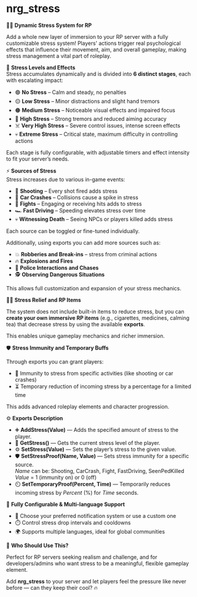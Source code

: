 # nrg_stress
😵‍💫 **Dynamic Stress System for RP**

Add a whole new layer of immersion to your RP server with a fully customizable stress system! Players' actions trigger real psychological effects that influence their movement, aim, and overall gameplay, making stress management a vital part of roleplay.

🧠 **Stress Levels and Effects**  
Stress accumulates dynamically and is divided into **6 distinct stages**, each with escalating impact:

- 🟢 **No Stress** – Calm and steady, no penalties  
- 🟡 **Low Stress** – Minor distractions and slight hand tremors  
- 🟠 **Medium Stress** – Noticeable visual effects and impaired focus  
- 🔴 **High Stress** – Strong tremors and reduced aiming accuracy  
- ☠️ **Very High Stress** – Severe control issues, intense screen effects  
- 💀 **Extreme Stress** – Critical state, maximum difficulty in controlling actions  

Each stage is fully configurable, with adjustable timers and effect intensity to fit your server’s needs.

⚡ **Sources of Stress**  
Stress increases due to various in-game events:

- 🔫 **Shooting** – Every shot fired adds stress  
- 🚗 **Car Crashes** – Collisions cause a spike in stress  
- 🥊 **Fights** – Engaging or receiving hits adds to stress  
- 🏎️ **Fast Driving** – Speeding elevates stress over time  
- 💀 **Witnessing Death** – Seeing NPCs or players killed adds stress  

Each source can be toggled or fine-tuned individually.

Additionally, using exports you can add more sources such as:

- 💥 **Robberies and Break-ins** – stress from criminal actions  
- 🔥 **Explosions and Fires**  
- 🚨 **Police Interactions and Chases**  
- 🕵️ **Observing Dangerous Situations**

This allows full customization and expansion of your stress mechanics.

🧘‍♂️ **Stress Relief and RP Items**

The system does not include built-in items to reduce stress, but you can **create your own immersive RP items** (e.g., cigarettes, medicines, calming tea) that decrease stress by using the available **exports**.

This enables unique gameplay mechanics and richer immersion.

🛡️ **Stress Immunity and Temporary Buffs**

Through exports you can grant players:

- 🚫 Immunity to stress from specific activities (like shooting or car crashes)  
- ⏳ Temporary reduction of incoming stress by a percentage for a limited time  

This adds advanced roleplay elements and character progression.

⚙️ **Exports Description**

- ➕ **AddStress(Value)** — Adds the specified amount of stress to the player.  
- 🎯 **GetStress()** — Gets the current stress level of the player.  
- ⚙️ **SetStress(Value)** — Sets the player’s stress to the given value.  
- 🛡️ **SetStressProof(Name, Value)** — Sets stress immunity for a specific source.  
  *Name* can be: Shooting, CarCrash, Fight, FastDriving, SeenPedKilled  
  *Value* = 1 (immunity on) or 0 (off)  
- ⏲️ **SetTemporaryProof(Percent, Time)** — Temporarily reduces incoming stress by *Percent* (%) for *Time* seconds.

🎉 **Fully Configurable & Multi-language Support**

- 🔔 Choose your preferred notification system or use a custom one  
- ⏱️ Control stress drop intervals and cooldowns  
- 🌍 Supports multiple languages, ideal for global communities

🎯 **Who Should Use This?**

Perfect for RP servers seeking realism and challenge, and for developers/admins who want stress to be a meaningful, flexible gameplay element.

Add **nrg_stress** to your server and let players feel the pressure like never before — can they keep their cool? 🔥
